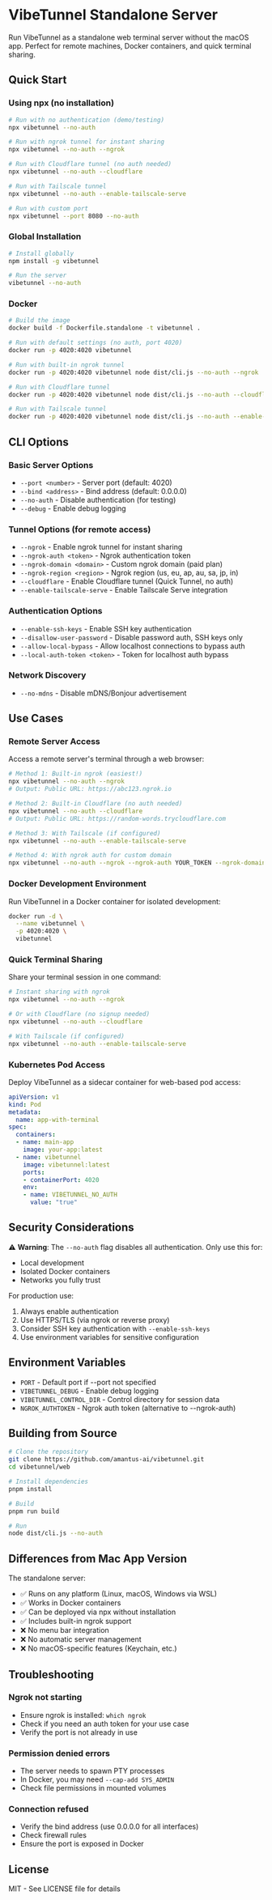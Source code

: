 # VibeTunnel Standalone Server

Run VibeTunnel as a standalone web terminal server without the macOS app. Perfect for remote machines, Docker containers, and quick terminal sharing.

## Quick Start

### Using npx (no installation)

```bash
# Run with no authentication (demo/testing)
npx vibetunnel --no-auth

# Run with ngrok tunnel for instant sharing
npx vibetunnel --no-auth --ngrok

# Run with Cloudflare tunnel (no auth needed)
npx vibetunnel --no-auth --cloudflare

# Run with Tailscale tunnel
npx vibetunnel --no-auth --enable-tailscale-serve

# Run with custom port
npx vibetunnel --port 8080 --no-auth
```

### Global Installation

```bash
# Install globally
npm install -g vibetunnel

# Run the server
vibetunnel --no-auth
```

### Docker

```bash
# Build the image
docker build -f Dockerfile.standalone -t vibetunnel .

# Run with default settings (no auth, port 4020)
docker run -p 4020:4020 vibetunnel

# Run with built-in ngrok tunnel
docker run -p 4020:4020 vibetunnel node dist/cli.js --no-auth --ngrok

# Run with Cloudflare tunnel
docker run -p 4020:4020 vibetunnel node dist/cli.js --no-auth --cloudflare

# Run with Tailscale tunnel
docker run -p 4020:4020 vibetunnel node dist/cli.js --no-auth --enable-tailscale-serve
```

## CLI Options

### Basic Server Options

- `--port <number>` - Server port (default: 4020)
- `--bind <address>` - Bind address (default: 0.0.0.0)
- `--no-auth` - Disable authentication (for testing)
- `--debug` - Enable debug logging

### Tunnel Options (for remote access)

- `--ngrok` - Enable ngrok tunnel for instant sharing
- `--ngrok-auth <token>` - Ngrok authentication token  
- `--ngrok-domain <domain>` - Custom ngrok domain (paid plan)
- `--ngrok-region <region>` - Ngrok region (us, eu, ap, au, sa, jp, in)
- `--cloudflare` - Enable Cloudflare tunnel (Quick Tunnel, no auth)
- `--enable-tailscale-serve` - Enable Tailscale Serve integration

### Authentication Options

- `--enable-ssh-keys` - Enable SSH key authentication
- `--disallow-user-password` - Disable password auth, SSH keys only
- `--allow-local-bypass` - Allow localhost connections to bypass auth
- `--local-auth-token <token>` - Token for localhost auth bypass

### Network Discovery

- `--no-mdns` - Disable mDNS/Bonjour advertisement

## Use Cases

### Remote Server Access

Access a remote server's terminal through a web browser:

```bash
# Method 1: Built-in ngrok (easiest!)
npx vibetunnel --no-auth --ngrok
# Output: Public URL: https://abc123.ngrok.io

# Method 2: Built-in Cloudflare (no auth needed)
npx vibetunnel --no-auth --cloudflare  
# Output: Public URL: https://random-words.trycloudflare.com

# Method 3: With Tailscale (if configured)
npx vibetunnel --no-auth --enable-tailscale-serve

# Method 4: With ngrok auth for custom domain
npx vibetunnel --no-auth --ngrok --ngrok-auth YOUR_TOKEN --ngrok-domain custom.ngrok.io
```

### Docker Development Environment

Run VibeTunnel in a Docker container for isolated development:

```bash
docker run -d \
  --name vibetunnel \
  -p 4020:4020 \
  vibetunnel
```

### Quick Terminal Sharing

Share your terminal session in one command:

```bash
# Instant sharing with ngrok
npx vibetunnel --no-auth --ngrok

# Or with Cloudflare (no signup needed)
npx vibetunnel --no-auth --cloudflare

# With Tailscale (if configured)
npx vibetunnel --no-auth --enable-tailscale-serve
```

### Kubernetes Pod Access

Deploy VibeTunnel as a sidecar container for web-based pod access:

```yaml
apiVersion: v1
kind: Pod
metadata:
  name: app-with-terminal
spec:
  containers:
  - name: main-app
    image: your-app:latest
  - name: vibetunnel
    image: vibetunnel:latest
    ports:
    - containerPort: 4020
    env:
    - name: VIBETUNNEL_NO_AUTH
      value: "true"
```

## Security Considerations

⚠️ **Warning**: The `--no-auth` flag disables all authentication. Only use this for:
- Local development
- Isolated Docker containers
- Networks you fully trust

For production use:
1. Always enable authentication
2. Use HTTPS/TLS (via ngrok or reverse proxy)
3. Consider SSH key authentication with `--enable-ssh-keys`
4. Use environment variables for sensitive configuration

## Environment Variables

- `PORT` - Default port if --port not specified
- `VIBETUNNEL_DEBUG` - Enable debug logging
- `VIBETUNNEL_CONTROL_DIR` - Control directory for session data
- `NGROK_AUTHTOKEN` - Ngrok auth token (alternative to --ngrok-auth)

## Building from Source

```bash
# Clone the repository
git clone https://github.com/amantus-ai/vibetunnel.git
cd vibetunnel/web

# Install dependencies
pnpm install

# Build
pnpm run build

# Run
node dist/cli.js --no-auth
```

## Differences from Mac App Version

The standalone server:
- ✅ Runs on any platform (Linux, macOS, Windows via WSL)
- ✅ Works in Docker containers
- ✅ Can be deployed via npx without installation
- ✅ Includes built-in ngrok support
- ❌ No menu bar integration
- ❌ No automatic server management
- ❌ No macOS-specific features (Keychain, etc.)

## Troubleshooting

### Ngrok not starting

- Ensure ngrok is installed: `which ngrok`
- Check if you need an auth token for your use case
- Verify the port is not already in use

### Permission denied errors

- The server needs to spawn PTY processes
- In Docker, you may need `--cap-add SYS_ADMIN`
- Check file permissions in mounted volumes

### Connection refused

- Verify the bind address (use 0.0.0.0 for all interfaces)
- Check firewall rules
- Ensure the port is exposed in Docker

## License

MIT - See LICENSE file for details